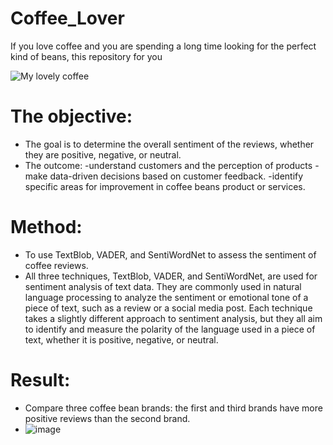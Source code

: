 # Coffee_Lover
If you love coffee and you are spending a long time looking for the perfect kind of beans, this repository for you  

![My lovely coffee](https://static7.depositphotos.com/1035121/734/i/450/depositphotos_7343611-stock-photo-i-love-coffee.jpg)
# The objective:
- The goal is to determine the overall sentiment of the reviews, whether they are positive, negative, or neutral. 
- The outcome:
  -understand customers and the perception of products
  -make data-driven decisions based on customer feedback. 
  -identify specific areas for improvement in coffee beans product or services.
# Method:
- To use TextBlob, VADER, and SentiWordNet to assess the sentiment of coffee reviews. 
- All three techniques, TextBlob, VADER, and SentiWordNet, are used for sentiment analysis of text data. They are commonly used in natural language processing to analyze the sentiment or emotional tone of a piece of text, such as a review or a social media post. Each technique takes a slightly different approach to sentiment analysis, but they all aim to identify and measure the polarity of the language used in a piece of text, whether it is positive, negative, or neutral.

# Result:
- Compare three coffee bean brands: the first and third brands have more positive reviews than the second brand.
- ![image](https://user-images.githubusercontent.com/38767315/222940447-b320844e-5a11-4beb-a2d3-ab501548dbcb.png)

